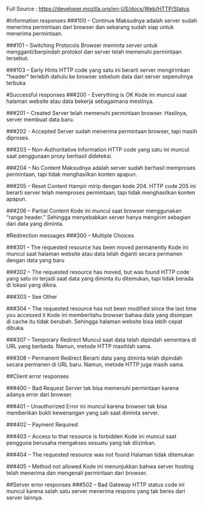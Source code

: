 Full Source : https://developer.mozilla.org/en-US/docs/Web/HTTP/Status

#Information responses
###100 – Continue
Maksudnya adalah server sudah menerima permintaan dari browser dan sekarang sudah siap untuk menerima permintaan.

###101 – Switching Protocols
Browser meminta server untuk mengganti/berpindah protokol dan server telah memenuhi permintaan tersebut.

###103 – Early Hints
HTTP code yang satu ini berarti server mengirimkan "header" terlebih dahulu ke browser sebelum data dari server sepenuhnya terbuka

#Successful responses
###200 - Everything is OK
Kode ini muncul saat halaman website atau data bekerja sebagaimana mestinya.

###201 – Created
Server telah memenuhi permintaan browser. Hasilnya, server membuat data baru.

###202 - Accepted
Server sudah menerima permintaan browser, tapi masih diproses.

###203 – Non-Authoritative Information
HTTP code yang satu ini muncul saat penggunaan proxy berhasil dideteksi.

###204 – No Content
Maksudnya adalah server sudah berhasil memproses permintaan, tapi tidak menghasilkan konten apapun.

###205 – Reset Content
Hampir mirip dengan kode 204. HTTP code 205 ini berarti server telah memproses permintaan, tapi tidak menghasilkan konten apapun. 

###206 – Partial Content
Kode ini muncul saat browser menggunakan “range header.” Sehingga menyebabkan server hanya mengirim sebagian dari data yang diminta.

#Redirection messages
###300 – Multiple Choices

###301 – The requested resource has been moved permanently
Kode ini muncul saat halaman website atau data telah diganti secara permanen dengan data yang baru

###302 – The requested resource has moved, but was found
HTTP code yang satu ini terjadi saat data yang diminta itu ditemukan, tapi tidak berada di lokasi yang dikira. 

###303 – See Other

###304 – The requested resource has not been modified since the last time you accessed it
Kode ini memberitahu browser bahwa data yang disimpan di cache itu tidak berubah. Sehingga halaman website bisa lebih cepat dibuka.

###307 – Temporary Redirect
Muncul saat data telah dipindah sementara di URL yang berbeda. Namun, metode HTTP masihlah sama.

###308 – Permanent Redirect
Berarti data yang diminta telah dipindah secara permanen di URL baru. Namun, metode HTTP juga masih sama.

##Client error responses

###400 – Bad Request
Server tak bisa memenuhi permintaan karena adanya error dari browser.

###401 – Unauthorized
Error ini muncul karena browser tak bisa memberikan bukti kewenangan yang sah saat diminta server.

###402 – Payment Required

###403 – Access to that resource is forbidden
Kode ini muncul saat pengguna berusaha mengakses sesuatu yang tak diizinkan.

###404 – The requested resource was not found
Halaman tidak ditemukan

###405 – Method not allowed
Kode ini menunjukkan bahwa server hosting telah menerima dan mengenali permintaan dari browser.

##Server error responses
###502 – Bad Gateway
HTTP status code ini muncul karena salah satu server menerima respons yang tak beres dari server lainnya. 
